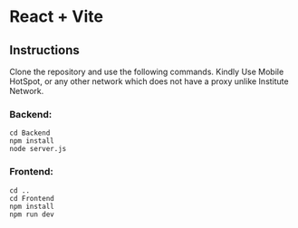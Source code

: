 # React + Vite

## Instructions
Clone the repository and use the following commands. 
Kindly Use Mobile HotSpot, or any other network which does not have a proxy unlike Institute Network.
### Backend: 
```
cd Backend
npm install
node server.js

```
### Frontend: 
```
cd ..
cd Frontend
npm install
npm run dev

```

